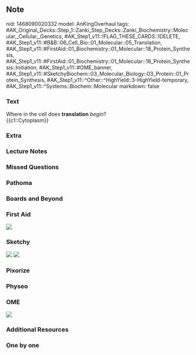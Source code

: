 ## Note
nid: 1468090020332
model: AnKingOverhaul
tags: #AK_Original_Decks::Step_1::Zanki_Step_Decks::Zanki_Biochemistry::Molecular,_Cellular,_Genetics, #AK_Step1_v11::!FLAG_THESE_CARDS::!DELETE, #AK_Step1_v11::#B&B::06_Cell_Bio::01_Molecular::05_Translation, #AK_Step1_v11::#FirstAid::01_Biochemistry::01_Molecular::18_Protein_Synthesis, #AK_Step1_v11::#FirstAid::01_Biochemistry::01_Molecular::18_Protein_Synthesis::Initiation, #AK_Step1_v11::#OME_banner, #AK_Step1_v11::#SketchyBiochem::03_Molecular_Biology::03_Protein::01_Protein_Synthesis, #AK_Step1_v11::^Other::^HighYield::3-HighYield-temporary, #AK_Step1_v11::^Systems::Biochem::Molecular
markdown: false

### Text
<div>
  <div>
    Where in the cell does <b>translation</b> <i>begin</i>?
  </div>
  <div>
    {{c1::Cytoplasm}}
  </div>
</div>

### Extra


### Lecture Notes


### Missed Questions


### Pathoma


### Boards and Beyond


### First Aid
<img src="tmpWG4VN_.png">

### Sketchy
<img src="Protein%20Synthesis.png"> <img src=
"Screen%20Shot%202022-01-30%20at%2010.02.10%20AM.png">

### Pixorize


### Physeo


### OME
<div class="ome-widget">
  <a href="https://onlinemeded.org?ref=anki"><img src=
  "_OME_AnkiFlashcards_General_4.png"></a>
</div>

### Additional Resources


### One by one

